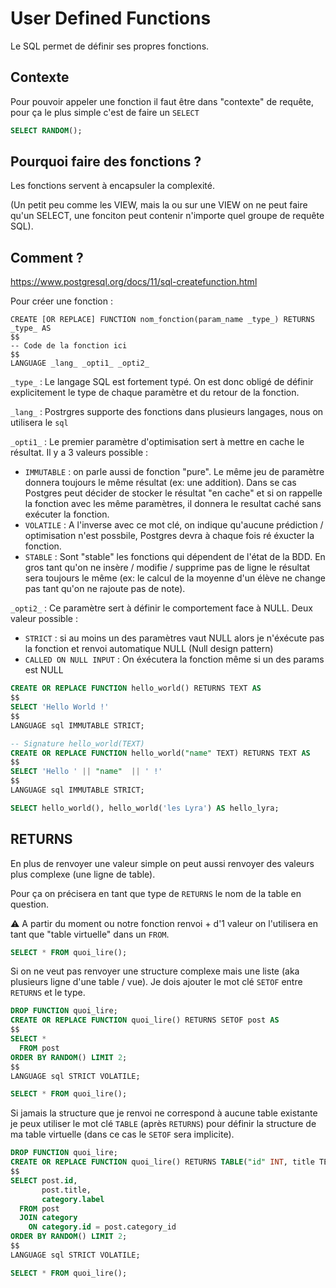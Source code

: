# User Defined Functions

Le SQL permet de définir ses propres fonctions.

## Contexte

Pour pouvoir appeler une fonction il faut être dans "contexte" de requête,
pour ça le plus simple c'est de faire un `SELECT`
```sql
SELECT RANDOM();
```

## Pourquoi faire des fonctions ?

Les fonctions servent à encapsuler la complexité.

(Un petit peu comme les VIEW, mais la ou sur une VIEW on ne peut faire qu'un SELECT, une fonciton peut contenir n'importe quel groupe de requête SQL).

## Comment ?

https://www.postgresql.org/docs/11/sql-createfunction.html


Pour créer une fonction :
```
CREATE [OR REPLACE] FUNCTION nom_fonction(param_name _type_) RETURNS  _type_ AS
$$
-- Code de la fonction ici
$$
LANGUAGE _lang_ _opti1_ _opti2_
```

`_type_` : Le langage SQL est fortement typé. On est donc obligé de définir explicitement le type de chaque paramètre et du retour de la fonction.

`_lang_` : Postrgres supporte des fonctions dans plusieurs langages, nous on utilisera le `sql`

`_opti1_` : Le premier paramètre d'optimisation sert à mettre en cache le résultat. Il y a 3 valeurs possible :

- `IMMUTABLE` : on parle aussi de fonction "pure". Le même jeu de paramètre donnera toujours le même résultat (ex: une addition). Dans se cas Postgres peut décider de stocker le résultat "en cache" et si on rappelle la fonction avec les même paramètres, il donnera le resultat caché sans exécuter la fonction.
- `VOLATILE` : A l'inverse avec ce mot clé, on indique qu'aucune prédiction / optimisation n'est possbile, Postgres devra à chaque fois ré éxucter la fonction.
- `STABLE` : Sont "stable" les fonctions qui dépendent de l'état de la BDD. En gros tant qu'on ne insère / modifie / supprime pas de ligne le résultat sera toujours le même (ex: le calcul de la moyenne d'un élève ne change pas tant qu'on ne rajoute pas de note).


`_opti2_` : Ce paramètre sert à définir le comportement face à NULL. Deux valeur possible :

- `STRICT` : si au moins un des paramètres vaut NULL alors je n'éxécute pas la fonction et renvoi automatique NULL (Null design pattern)
- `CALLED ON NULL INPUT` : On éxécutera la fonction même si un des params est NULL

```sql
CREATE OR REPLACE FUNCTION hello_world() RETURNS TEXT AS
$$
SELECT 'Hello World !'
$$
LANGUAGE sql IMMUTABLE STRICT;

-- Signature hello_world(TEXT)
CREATE OR REPLACE FUNCTION hello_world("name" TEXT) RETURNS TEXT AS
$$
SELECT 'Hello ' || "name"  || ' !'
$$
LANGUAGE sql IMMUTABLE STRICT;

SELECT hello_world(), hello_world('les Lyra') AS hello_lyra;
```

## RETURNS

En plus de renvoyer une valeur simple on peut aussi renvoyer des valeurs plus complexe (une ligne de table).

Pour ça on précisera en tant que type de `RETURNS` le nom de la table en question.

:warning: A partir du moment ou notre fonction renvoi + d'1 valeur on l'utilisera en tant que "table virtuelle" dans un `FROM`.

```sql
SELECT * FROM quoi_lire();
```

Si on ne veut pas renvoyer une structure complexe mais une liste (aka plusieurs ligne d'une table / vue). Je dois ajouter le mot clé `SETOF` entre `RETURNS` et le type.

```sql
DROP FUNCTION quoi_lire;
CREATE OR REPLACE FUNCTION quoi_lire() RETURNS SETOF post AS
$$
SELECT *
  FROM post
ORDER BY RANDOM() LIMIT 2;
$$
LANGUAGE sql STRICT VOLATILE;

SELECT * FROM quoi_lire();
```

Si jamais la structure que je renvoi ne correspond à aucune table existante je peux utiliser le mot clé `TABLE` (après `RETURNS`) pour définir la structure de ma table virtuelle (dans ce cas le `SETOF` sera implicite).

```sql
DROP FUNCTION quoi_lire;
CREATE OR REPLACE FUNCTION quoi_lire() RETURNS TABLE("id" INT, title TEXT, category TEXT) AS
$$
SELECT post.id,
       post.title,
       category.label
  FROM post
  JOIN category
    ON category.id = post.category_id
ORDER BY RANDOM() LIMIT 2;
$$
LANGUAGE sql STRICT VOLATILE;

SELECT * FROM quoi_lire();
```